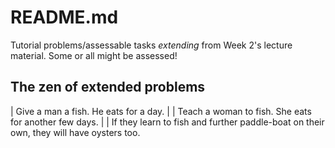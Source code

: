 # README.md

Tutorial problems/assessable tasks *extending* from Week 2's lecture material. Some or all might be assessed!

## The zen of extended problems

| Give a man a fish. He eats for a day.
|
| Teach a woman to fish. She eats for another few days.
|
| If they learn to fish and further paddle-boat on their own, they will have oysters too.
